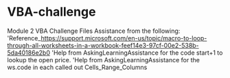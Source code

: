 # VBA-challenge
Module 2 VBA Challenge Files
Assistance from the following:
'Reference_https://support.microsoft.com/en-us/topic/macro-to-loop-through-all-worksheets-in-a-workbook-feef14e3-97cf-00e2-538b-5da40186e2b0
'Help from AskingLearningAssistance for the code start+1 to lookup the open price.
'Help from AskingLearningAssistance for the ws.code in each called out Cells_Range_Columns
